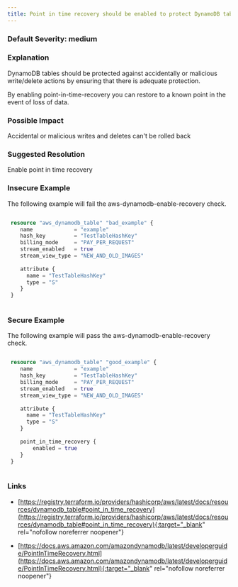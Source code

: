 ```yaml
---
title: Point in time recovery should be enabled to protect DynamoDB table
---
```


### Default Severity: <span class="severity medium">medium</span>

### Explanation

DynamoDB tables should be protected against accidentally or malicious write/delete actions by ensuring that there is adequate protection.

By enabling point-in-time-recovery you can restore to a known point in the event of loss of data.

### Possible Impact
Accidental or malicious writes and deletes can't be rolled back

### Suggested Resolution
Enable point in time recovery


### Insecure Example

The following example will fail the aws-dynamodb-enable-recovery check.
```terraform

 resource "aws_dynamodb_table" "bad_example" {
 	name             = "example"
 	hash_key         = "TestTableHashKey"
 	billing_mode     = "PAY_PER_REQUEST"
 	stream_enabled   = true
 	stream_view_type = "NEW_AND_OLD_IMAGES"
   
 	attribute {
 	  name = "TestTableHashKey"
 	  type = "S"
 	}
 }
 
```



### Secure Example

The following example will pass the aws-dynamodb-enable-recovery check.
```terraform

 resource "aws_dynamodb_table" "good_example" {
 	name             = "example"
 	hash_key         = "TestTableHashKey"
 	billing_mode     = "PAY_PER_REQUEST"
 	stream_enabled   = true
 	stream_view_type = "NEW_AND_OLD_IMAGES"
   
 	attribute {
 	  name = "TestTableHashKey"
 	  type = "S"
 	}
 
 	point_in_time_recovery {
 		enabled = true
 	}
 }
 
```



### Links


- [https://registry.terraform.io/providers/hashicorp/aws/latest/docs/resources/dynamodb_table#point_in_time_recovery](https://registry.terraform.io/providers/hashicorp/aws/latest/docs/resources/dynamodb_table#point_in_time_recovery){:target="_blank" rel="nofollow noreferrer noopener"}

- [https://docs.aws.amazon.com/amazondynamodb/latest/developerguide/PointInTimeRecovery.html](https://docs.aws.amazon.com/amazondynamodb/latest/developerguide/PointInTimeRecovery.html){:target="_blank" rel="nofollow noreferrer noopener"}



